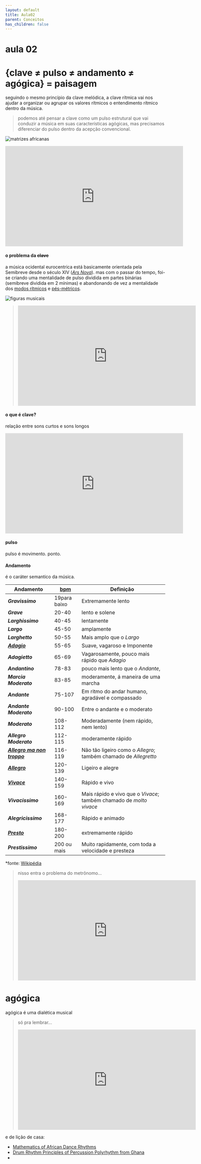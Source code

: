 ```yaml
---
layout: default
title: Aula02
parent: Conceitos
has_children: false
---
```


aula 02
====

# {clave ≠ pulso ≠ andamento ≠ agógica} = paisagem

seguindo o mesmo princípio da clave melódica, a clave rítmica vai nos ajudar a organizar ou agrupar os valores rítmicos o entendimento rítmico dentro da música.

> podemos até pensar a clave como um pulso estrutural que vai conduzir a música em suas características agógicas, mas precisamos diferenciar do pulso dentro da acepção convencional.

![matrizes africanas](images/matrizes.png)

<iframe width="560" height="315" src="https://www.youtube.com/embed/d2yDN-nN2k0?start=1117" frameborder="0" allow="accelerometer; autoplay; encrypted-media; gyroscope; picture-in-picture" allowfullscreen></iframe>

#### o problema da ~~clave~~

a música ocidental eurocentrica está basicamente orientada pela Semibreve desde o século XIV (*[Ars Nova](https://www.hugoribeiro.com.br/download-textos-pessoais/ars_nova.pdf)*). mas com o passar do tempo, foi-se criando uma mentalidade de pulso dividida em partes binárias (semibreve dividida em 2 mínimas) e abandonando de vez a mentalidade dos [modos rítmicos](https://pt.wikipedia.org/wiki/Modo_r%C3%ADtmico) e [pés-métricos]([https://edisciplinas.usp.br/pluginfile.php/4196181/mod_resource/content/1/ME%CC%81TRICA2.pdf](https://edisciplinas.usp.br/pluginfile.php/4196181/mod_resource/content/1/MÉTRICA2.pdf)).

![figuras musicais](images/figuras.png)



> <iframe width="560" height="315" src="https://www.youtube.com/embed/Fsys9kRedqI?start=1117" frameborder="0" allow="accelerometer; autoplay; encrypted-media; gyroscope; picture-in-picture" allowfullscreen></iframe>

#### o que é clave?

relação entre sons curtos e sons longos



<iframe width="560" height="315" src="https://www.youtube.com/embed/DUIQlQdED7A" frameborder="0" allow="accelerometer; autoplay; encrypted-media; gyroscope; picture-in-picture" allowfullscreen></iframe>



#### pulso

pulso é movimento. ponto.



#### Andamento

é o caráter semantico da música.

| **Andamento**                                                | **[bpm](https://pt.wikipedia.org/wiki/Batidas_por_minuto)** | **Definição**                                                |
| ------------------------------------------------------------ | ----------------------------------------------------------- | ------------------------------------------------------------ |
| ***Gravissimo***                                             | 19para baixo                                                | Extremamente lento                                           |
| ***Grave***                                                  | 20-40                                                       | lento e solene                                               |
| ***Larghissimo***                                            | 40-45                                                       | lentamente                                                   |
| ***Largo***                                                  | 45-50                                                       | amplamente                                                   |
| ***Larghetto***                                              | 50-55                                                       | Mais amplo que o *Largo*                                     |
| ***[Adagio](https://pt.wikipedia.org/wiki/Adágio_(música))*** | 55-65                                                       | Suave, vagaroso e Imponente                                  |
| ***Adagietto***                                              | 65-69                                                       | Vagarosamente, pouco mais rápido que *Adagio*                |
| ***Andantino***                                              | 78-83                                                       | pouco mais lento que o *Andante*,                            |
| ***Marcia Moderato***                                        | 83-85                                                       | moderamente, á maneira de uma marcha                         |
| ***Andante***                                                | 75-107                                                      | Em ritmo do andar humano, agradável e compassado             |
| ***Andante Moderato***                                       | 90-100                                                      | Entre o andante e o moderato                                 |
| ***Moderato***                                               | 108-112                                                     | Moderadamente (nem rápido, nem lento)                        |
| ***Allegro Moderato***                                       | 112-115                                                     | moderamente rápido                                           |
| ***[Allegro ma non troppo](https://pt.wikipedia.org/wiki/Allegro_ma_non_troppo)*** | 116-119                                                     | Não tão ligeiro como o *Allegro*; também chamado de *Allegretto* |
| ***[Allegro](https://pt.wikipedia.org/wiki/Alegro)***        | 120-139                                                     | Ligeiro e alegre                                             |
| ***[Vivace](https://pt.wikipedia.org/wiki/Vivace)***         | 140-159                                                     | Rápido e vivo                                                |
| ***Vivacissimo***                                            | 160-169                                                     | Mais rápido e vivo que o *Vivace*; também chamado de *molto vivace* |
| ***Alegricissimo***                                          | 168-177                                                     | Rápido e animado                                             |
| ***[Presto](https://pt.wikipedia.org/wiki/Presto)***         | 180-200                                                     | extremamente rápido                                          |
| ***Prestissimo***                                            | 200 ou mais                                                 | Muito rapidamente, com toda a velocidade e presteza          |

*fonte: [Wikipédia](https://pt.wikipedia.org/wiki/Andamento)

> nisso entra o problema do metrônomo...
>
> <iframe width="560" height="315" src="https://www.youtube.com/embed/-OtqHOJjMIU" frameborder="0" allow="accelerometer; autoplay; encrypted-media; gyroscope; picture-in-picture" allowfullscreen></iframe>

# agógica



agógica é uma dialética musical

> só pra lembrar...
>
> <iframe width="560" height="315" src="https://www.youtube.com/embed/u-fjl3RC3L0?start=1117" frameborder="0" allow="accelerometer; autoplay; encrypted-media; gyroscope; picture-in-picture" allowfullscreen></iframe>





e de lição de casa:

- [Mathematics of African Dance Rhythms](https://www.youtube.com/watch?v=2TgFp76Rnig&list=PLcWaQtyIPMFbUSduHCqk5yaNqS00VjzJI&index=2&t=5616s)
- [Drum Rhythm Principles of Percussion Polyrhythm from Ghana](https://www.youtube.com/watch?v=yK42w0H8rSU&list=PLcWaQtyIPMFbUSduHCqk5yaNqS00VjzJI&index=2)
- 

